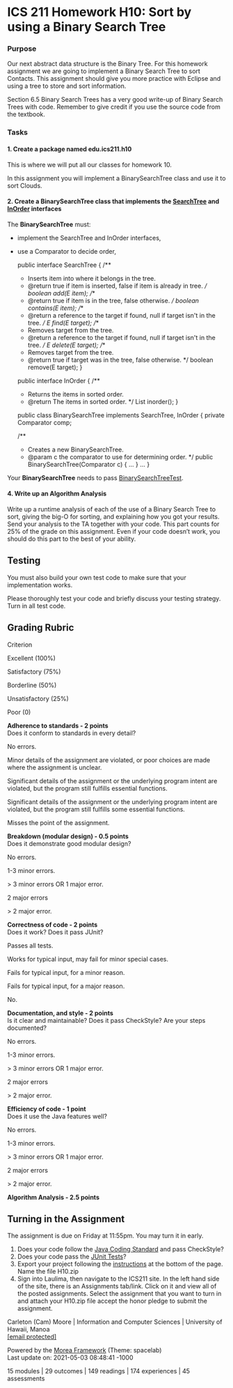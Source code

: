 ICS 211 Homework H10: Sort by using a Binary Search Tree
========================================================

### Purpose

Our next abstract data structure is the Binary Tree. For this homework assignment we are going to implement a Binary Search Tree to sort Contacts. This assignment should give you more practice with Eclipse and using a tree to store and sort information.

Section 6.5 Binary Search Trees has a very good write-up of Binary Search Trees with code. Remember to give credit if you use the source code from the textbook.

### Tasks

#### 1\. Create a package named edu.ics211.h10

This is where we will put all our classes for homework 10.

In this assignment you will implement a BinarySearchTree class and use it to sort Clouds.

#### 2\. Create a BinarySearchTree class that implements the [SearchTree](SearchTree.java) and [InOrder](InOrder.java) interfaces

The **BinarySearchTree** must:

*   implement the SearchTree and InOrder interfaces,
*   use a Comparator to decide order,

    public interface SearchTree<E> {
      /**
       * Inserts item into where it belongs in the tree.
       * @return true if item is inserted, false if item is already in tree.
       */
      boolean add(E item);
      /**
       * @return true if item is in the tree, false otherwise.
       */
      boolean contains(E item);
      /**
       * @return a reference to the target if found, null if target isn't in the tree.
       */
      E find(E target);
      /**
       * Removes target from the tree.
       * @return a reference to the target if found, null if target isn't in the tree.
       */
      E delete(E target);
      /**
       * Removes target from the tree.
       * @return true if target was in the tree, false otherwise.
       */
      boolean remove(E target);
    }
    
    public interface InOrder<E> {
      /**
       * Returns the items in sorted order.
       * @return The items in sorted order.
       */
      List<E> inorder();
    }

    public class BinarySearchTree<E> implements SearchTree<E>, InOrder<E> {
      private Comparator<E> comp;
    
      /**
       * Creates a new BinarySearchTree.
       * @param c the comparator to use for determining order.
       */
      public BinarySearchTree(Comparator<E> c) {
        ...
      }
      ...
    }

Your **BinarySearchTree** needs to pass [BinarySearchTreeTest](BinarySearchTreeTest-cloud.java).

#### 4\. Write up an Algorithm Analysis

Write up a runtime analysis of each of the use of a Binary Search Tree to sort, giving the big-O for sorting, and explaining how you got your results. Send your analysis to the TA together with your code. This part counts for 25% of the grade on this assignment. Even if your code doesn’t work, you should do this part to the best of your ability.

Testing
-------

You must also build your own test code to make sure that your implementation works.

Please thoroughly test your code and briefly discuss your testing strategy. Turn in all test code.

Grading Rubric
--------------

Criterion

Excellent (100%)

Satisfactory (75%)

Borderline (50%)

Unsatisfactory (25%)

Poor (0)

**Adherence to standards - 2 points**  
Does it conform to standards in every detail?

No errors.

Minor details of the assignment are violated, or poor choices are made where the assignment is unclear.

Significant details of the assignment or the underlying program intent are violated, but the program still fulfills essential functions.

Significant details of the assignment or the underlying program intent are violated, but the program still fulfills some essential functions.

Misses the point of the assignment.

**Breakdown (modular design) - 0.5 points**  
Does it demonstrate good modular design?

No errors.

1-3 minor errors.

\> 3 minor errors OR 1 major error.

2 major errors

\> 2 major error.

**Correctness of code - 2 points**  
Does it work? Does it pass JUnit?

Passes all tests.

Works for typical input, may fail for minor special cases.

Fails for typical input, for a minor reason.

Fails for typical input, for a major reason.

No.

**Documentation, and style - 2 points**  
Is it clear and maintainable? Does it pass CheckStyle? Are your steps documented?

No errors.

1-3 minor errors.

\> 3 minor errors OR 1 major error.

2 major errors

\> 2 major error.

**Efficiency of code - 1 point**  
Does it use the Java features well?

No errors.

1-3 minor errors.

\> 3 minor errors OR 1 major error.

2 major errors

\> 2 major error.

**Algorithm Analysis - 2.5 points**

Turning in the Assignment
-------------------------

The assignment is due on Friday at 11:55pm. You may turn it in early.

1.  Does your code follow the [Java Coding Standard](/morea/010.introduction/reading-java-coding-standard.html) and pass CheckStyle?
2.  Does your code pass the [JUnit Tests](BinarySearchTreeTest.java)?
3.  Export your project following the [instructions](../030.oop/experience-H02) at the bottom of the page. Name the file H10.zip
4.  Sign into Laulima, then navigate to the ICS211 site. In the left hand side of the site, there is an Assignments tab/link. Click on it and view all of the posted assignments. Select the assignment that you want to turn in and attach your H10.zip file accept the honor pledge to submit the assignment.

Carleton (Cam) Moore | Information and Computer Sciences | University of Hawaii, Manoa  
[\[email protected\]](/cdn-cgi/l/email-protection#dcbfb1b3b3aeb99cb4bdabbdb5b5f2b9b8a9)  

Powered by the [Morea Framework](https://morea-framework.github.io/) (Theme: spacelab)  
Last update on: 2021-05-03 08:48:41 -1000

15 modules | 29 outcomes | 149 readings | 174 experiences | 45 assessments
